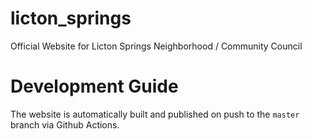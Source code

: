 # licton_springs
Official Website for Licton Springs Neighborhood / Community Council

# Development Guide
The website is automatically built and published on push to the `master` branch via Github Actions.
